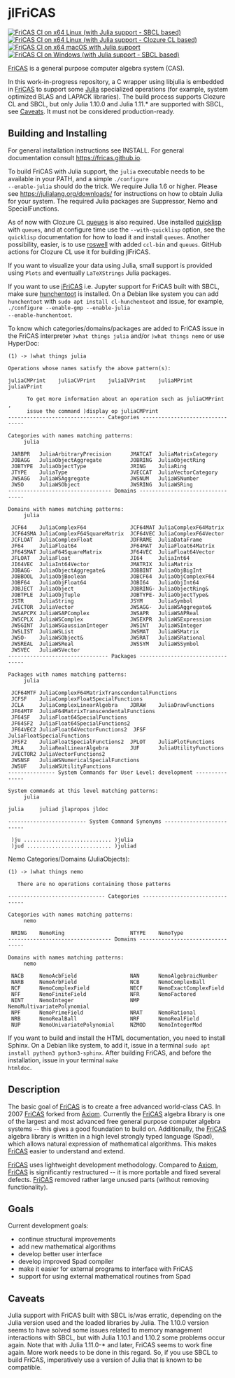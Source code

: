 # jlFriCAS

[![FriCAS CI on x64 Linux (with Julia support - SBCL based)](https://github.com/gvanuxem/jlfricas/actions/workflows/linuxJulia_sbcl.yml/badge.svg)](https://github.com/gvanuxem/jlfricas/actions/workflows/linuxJulia_sbcl.yml)\
[![FriCAS CI on x64 Linux (with Julia support - Clozure CL based)](https://github.com/gvanuxem/jlfricas/actions/workflows/linuxJulia_ccl.yml/badge.svg)](https://github.com/gvanuxem/jlfricas/actions/workflows/linuxJulia_ccl.yml)\
[![FriCAS CI on x64 macOS with Julia support](https://github.com/gvanuxem/jlfricas/actions/workflows/macOSJulia_x64_sbcl.yml/badge.svg)](https://github.com/gvanuxem/jlfricas/actions/workflows/macOSJulia_x64_sbcl.yml)\
[![FriCAS CI on Windows (with Julia support - SBCL based)](https://github.com/gvanuxem/jlfricas/actions/workflows/windowsJulia_sbcl.yml/badge.svg)](https://github.com/gvanuxem/jlfricas/actions/workflows/windowsJulia_sbcl.yml)

[FriCAS](https://fricas.github.io) is a general purpose computer algebra
system (CAS).

In this work-in-progress repository, a C wrapper using libjulia is embedded in [FriCAS](https://fricas.github.io/) to support some [Julia](https://julialang.org) specialized operations (for example, system optimized BLAS and LAPACK libraries). The build process supports Clozure CL and SBCL, but only Julia 1.10.0 and Julia 1.11.* are supported with SBCL, see [Caveats](#caveats). It must not be considered production-ready.

## Building and Installing

For general installation instructions see INSTALL. For general documentation
consult <https://fricas.github.io>.

To build FriCAS with Julia support, the <code>julia</code> executable needs to be available in your PATH, and a simple <code>./configure --enable-julia</code> should do the trick. We require Julia 1.6 or higher. Please see https://julialang.org/downloads/ for instructions on how to obtain Julia for your system. The required Julia packages are Suppressor, Nemo and SpecialFunctions.

As of now with Clozure CL [queues](https://github.com/oconnore/queues) is also required. Use installed [quicklisp](https://www.quicklisp.org/beta/) with `queues`, and at configure time use the `--with-quicklisp` option, see the `quicklisp` documentation for how to load it and install `queues`. Another possibility, easier, is to use [roswell](https://roswell.github.io/) with added `ccl-bin` and `queues`. GitHub actions for Clozure CL use it for building jlFriCAS.

If you want to visualize your data using Julia, small support is provided using `Plots` and eventually `LaTeXStrings` Julia packages.

If you want to use [jFriCAS](https://jfricas.readthedocs.io/en/latest/) i.e. Jupyter support for FriCAS built with SBCL, make sure [hunchentoot](https://edicl.github.io/hunchentoot/) is installed. On a Debian like system you can add `hunchentoot` with <code>sudo apt install cl-hunchentoot</code> and issue, for example, <code>./configure --enable-gmp --enable-julia --enable-hunchentoot</code>.

To know which categories/domains/packages are added to FriCAS issue in the
FriCAS interpreter <code>)what things julia</code> and/or <code>)what things nemo</code>  or use HyperDoc:

```
(1) -> )what things julia

Operations whose names satisfy the above pattern(s):

juliaCMPrint    juliaCVPrint    juliaIVPrint    juliaMPrint     
juliaVPrint     
   
      To get more information about an operation such as juliaCMPrint ,
      issue the command )display op juliaCMPrint 
------------------------------- Categories --------------------------------

Categories with names matching patterns:
     julia

 JARBPR   JuliaArbitraryPrecision      JMATCAT  JuliaMatrixCategory
 JOBAGG   JuliaObjectAggregate         JOBRING  JuliaObjectRing
 JOBTYPE  JuliaObjectType              JRING    JuliaRing
 JTYPE    JuliaType                    JVECCAT  JuliaVectorCategory
 JWSAGG   JuliaWSAggregate             JWSNUM   JuliaWSNumber
 JWSO     JuliaWSObject                JWSRING  JuliaWSRing
--------------------------------- Domains ---------------------------------

Domains with names matching patterns:
     julia

 JCF64    JuliaComplexF64              JCF64MAT JuliaComplexF64Matrix
 JCF64SMA JuliaComplexF64SquareMatrix  JCF64VEC JuliaComplexF64Vector
 JCFLOAT  JuliaComplexFloat            JDFRAME  JuliaDataFrame
 JF64     JuliaFloat64                 JF64MAT  JuliaFloat64Matrix
 JF64SMAT JuliaF64SquareMatrix         JF64VEC  JuliaFloat64Vector
 JFLOAT   JuliaFloat                   JI64     JuliaInt64
 JI64VEC  JuliaInt64Vector             JMATRIX  JuliaMatrix
 JOBAGG-  JuliaObjectAggregate&        JOBBINT  JuliaObjBigInt
 JOBBOOL  JuliaObjBoolean              JOBCF64  JuliaObjComplexF64
 JOBF64   JuliaObjFloat64              JOBI64   JuliaObjInt64
 JOBJECT  JuliaObject                  JOBRING- JuliaObjectRing&
 JOBTPLE  JuliaObjTuple                JOBTYPE- JuliaObjectType&
 JSTR     JuliaString                  JSYM     JuliaSymbol
 JVECTOR  JuliaVector                  JWSAGG-  JuliaWSAggregate&
 JWSAPCPX JuliaWSAPComplex             JWSAPR   JuliaWSAPReal
 JWSCPLX  JuliaWSComplex               JWSEXPR  JuliaWSExpression
 JWSGINT  JuliaWSGaussianInteger       JWSINT   JuliaWSInteger
 JWSLIST  JuliaWSList                  JWSMAT   JuliaWSMatrix
 JWSO-    JuliaWSObject&               JWSRAT   JuliaWSRational
 JWSREAL  JuliaWSReal                  JWSSYM   JuliaWSSymbol
 JWSVEC   JuliaWSVector
-------------------------------- Packages ---------------------------------

Packages with names matching patterns:
     julia

 JCF64MTF JuliaComplexF64MatrixTranscendentalFunctions
 JCFSF    JuliaComplexFloatSpecialFunctions
 JCLA     JuliaComplexLinearAlgebra    JDRAW    JuliaDrawFunctions
 JF64MTF  JuliaF64MatrixTranscendentalFunctions
 JF64SF   JuliaFloat64SpecialFunctions
 JF64SF2  JuliaFloat64SpecialFunctions2
 JF64VEC2 JuliaFloat64VectorFunctions2  JFSF     JuliaFloatSpecialFunctions
 JFSF2    JuliaFloatSpecialFunctions2  JPLOT    JuliaPlotFunctions
 JRLA     JuliaRealLinearAlgebra       JUF      JuliaUtilityFunctions
 JVECTOR2 JuliaVectorFunctions2
 JWSNSF   JuliaWSNumericalSpecialFunctions
 JWSUF    JuliaWSUtilityFunctions
--------------- System Commands for User Level: development ---------------

System commands at this level matching patterns:
     julia

julia     juliad jlapropos jldoc

------------------------- System Command Synonyms -------------------------

 )ju ............................ )julia
 )jud ........................... )juliad

```
Nemo Categories/Domains (JuliaObjects):

```
(1) -> )what things nemo

   There are no operations containing those patterns

------------------------------- Categories --------------------------------

Categories with names matching patterns:
     nemo

 NRING    NemoRing                     NTYPE    NemoType
--------------------------------- Domains ---------------------------------

Domains with names matching patterns:
     nemo

 NACB     NemoAcbField                 NAN      NemoAlgebraicNumber
 NARB     NemoArbField                 NCB      NemoComplexBall
 NCF      NemoComplexField             NECF     NemoExactComplexField
 NFF      NemoFiniteField              NFR      NemoFactored
 NINT     NemoInteger                  NMP      NemoMultivariatePolynomial
 NPF      NemoPrimeField               NRAT     NemoRational
 NRB      NemoRealBall                 NRF      NemoRealField
 NUP      NemoUnivariatePolynomial     NZMOD    NemoIntegerMod
```

If you want to build and install the HTML documentation,
you need to install Sphinx. On a Debian like system, to add it, issue in a
terminal <code>sudo apt install python3 python3-sphinx</code>.
After building FriCAS, and before the installation, issue in your terminal
<code>make htmldoc</code>.

## Description

The basic goal of [FriCAS](https://fricas.github.io) is to create a free
advanced world-class CAS. In 2007 [FriCAS](https://fricas.github.io)
forked from [Axiom](http://axiom-developer.org). Currently the
[FriCAS](https://fricas.github.io) algebra library is one of the largest
and most advanced free general purpose computer algebra systems \-- this
gives a good foundation to build on. Additionally, the
[FriCAS](https://fricas.github.io) algebra library is written in a high
level strongly typed language (Spad), which allows natural expression of
mathematical algorithms. This makes [FriCAS](https://fricas.github.io)
easier to understand and extend.

[FriCAS](https://fricas.github.io) uses lightweight development
methodology. Compared to [Axiom](http://axiom-developer.org),
[FriCAS](https://fricas.github.io) is significantly restructured \-- it
is more portable and fixed several defects.
[FriCAS](https://fricas.github.io) removed rather large unused parts
(without removing functionality).

## Goals

Current development goals:

-   continue structural improvements
-   add new mathematical algorithms
-   develop better user interface
-   develop improved Spad compiler
-   make it easier for external programs to interface with FriCAS
-   support for using external mathematical routines from Spad

## Caveats

Julia support with FriCAS built with SBCL is/was erratic, depending on the Julia version used and the loaded libraries by Julia. The 1.10.0 version seems to have solved some issues related to memory management interactions with SBCL, but with Julia 1.10.1 and 1.10.2 some problems occur again. Note that with Julia 1.11.0-* and later, FriCAS seems to work fine again. More work needs to be done in this regard. So, if you use SBCL to build FriCAS, imperatively use a version of Julia that is known to be compatible.
